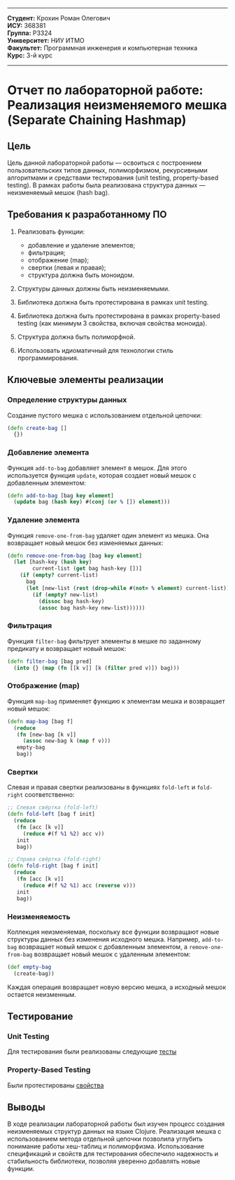 
---

**Студент:** Крохин Роман Олегович  
**ИСУ:** 368381  
**Группа:** P3324  
**Университет:** НИУ ИТМО  
**Факультет:** Программная инженерия и компьютерная техника  
**Курс:** 3-й курс  

---

# Отчет по лабораторной работе: Реализация неизменяемого мешка (Separate Chaining Hashmap)

## Цель

Цель данной лабораторной работы — освоиться с построением пользовательских типов данных, полиморфизмом, рекурсивными алгоритмами и средствами тестирования (unit testing, property-based testing). В рамках работы была реализована структура данных — неизменяемый мешок (hash bag).

## Требования к разработанному ПО

1. Реализовать функции:
   - добавление и удаление элементов;
   - фильтрация;
   - отображение (map);
   - свертки (левая и правая);
   - структура должна быть моноидом.

2. Структуры данных должны быть неизменяемыми.
3. Библиотека должна быть протестирована в рамках unit testing.
4. Библиотека должна быть протестирована в рамках property-based testing (как минимум 3 свойства, включая свойства моноида).
5. Структура должна быть полиморфной.
6. Использовать идиоматичный для технологии стиль программирования.

## Ключевые элементы реализации

### Определение структуры данных

Создание пустого мешка с использованием отдельной цепочки:

```clojure
(defn create-bag []
  {})
```

### Добавление элемента

Функция `add-to-bag` добавляет элемент в мешок. Для этого используется функция `update`, которая создает новый мешок с добавленным элементом:

```clojure
(defn add-to-bag [bag key element]
  (update bag (hash key) #(conj (or % []) element)))
```

### Удаление элемента

Функция `remove-one-from-bag` удаляет один элемент из мешка. Она возвращает новый мешок без изменяемых данных:

```clojure
(defn remove-one-from-bag [bag key element]
  (let [hash-key (hash key)
        current-list (get bag hash-key [])]
    (if (empty? current-list)
      bag
      (let [new-list (rest (drop-while #(not= % element) current-list))]
        (if (empty? new-list)
          (dissoc bag hash-key)
          (assoc bag hash-key new-list))))))
```

### Фильтрация

Функция `filter-bag` фильтрует элементы в мешке по заданному предикату и возвращает новый мешок:

```clojure
(defn filter-bag [bag pred]
  (into {} (map (fn [[k v]] [k (filter pred v)]) bag)))
```

### Отображение (map)

Функция `map-bag` применяет функцию к элементам мешка и возвращает новый мешок:

```clojure
(defn map-bag [bag f]
  (reduce
   (fn [new-bag [k v]]
     (assoc new-bag k (map f v)))
   empty-bag
   bag))
```

### Свертки

Слевая и правая свертки реализованы в функциях `fold-left` и `fold-right` соответственно:

```clojure
;; Слевая свёртка (fold-left)
(defn fold-left [bag f init]
  (reduce
   (fn [acc [k v]]
     (reduce #(f %1 %2) acc v))
   init
   bag))

;; Справа свёртка (fold-right)
(defn fold-right [bag f init]
  (reduce
   (fn [acc [k v]]
     (reduce #(f %2 %1) acc (reverse v)))
   init
   bag))
```

### Неизменяемость

Коллекция неизменяемая, поскольку все функции возвращают новые структуры данных без изменения исходного мешка. Например, `add-to-bag` возвращает новый мешок с добавленным элементом, а `remove-one-from-bag` возвращает новый мешок с удаленным элементом:

```clojure
(def empty-bag
  (create-bag))
```

Каждая операция возвращает новую версию мешка, а исходный мешок остается неизменным.

## Тестирование

### Unit Testing

Для тестирования были реализованы следующие [тесты](lab2/test/core_test.clj)

### Property-Based Testing

Были протестированы [свойства](lab2/test/core_property_test.clj)

## Выводы

В ходе реализации лабораторной работы был изучен процесс создания неизменяемых структур данных на языке Clojure. Реализация мешка с использованием метода отдельной цепочки позволила углубить понимание работы хеш-таблиц и полиморфизма. Использование спецификаций и свойств для тестирования обеспечило надежность и стабильность библиотеки, позволяя уверенно добавлять новые функции.
